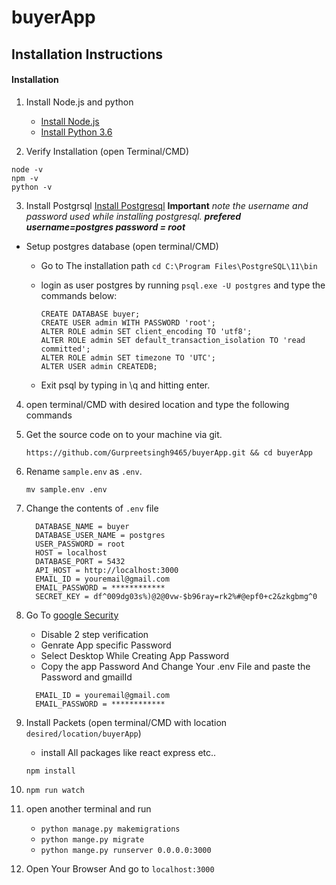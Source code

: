 # buyerApp

## Installation Instructions


#### Installation
1. Install Node.js and python
    * [Install Node.js](https://nodejs.org)
    * [Install Python 3.6](https://www.python.org/)

2. Verify Installation (open Terminal/CMD)
```
node -v
npm -v
python -v
```

3. Install Postgrsql [Install Postgresql](https://www.enterprisedb.com/downloads/postgres-postgresql-downloads) **Important** *note the username and password used while installing postgresql.* ***prefered username=postgres password = root***
* Setup postgres database (open terminal/CMD)
    * Go to The installation path ```cd C:\Program Files\PostgreSQL\11\bin```
    * login as user postgres by running ```psql.exe -U postgres``` and type the commands below:

        ```
        CREATE DATABASE buyer;
        CREATE USER admin WITH PASSWORD 'root';
        ALTER ROLE admin SET client_encoding TO 'utf8';
        ALTER ROLE admin SET default_transaction_isolation TO 'read committed';
        ALTER ROLE admin SET timezone TO 'UTC';
        ALTER USER admin CREATEDB;
        ```

    * Exit psql by typing in \q and hitting enter.

4. open terminal/CMD with desired location and type the following commands

5. Get the source code on to your machine via git.

    ```
    https://github.com/Gurpreetsingh9465/buyerApp.git && cd buyerApp
    ```

6. Rename `sample.env` as `.env`.

    ```
    mv sample.env .env
    ```
 
 7. Change the contents of `.env` file
    ```
      DATABASE_NAME = buyer
      DATABASE_USER_NAME = postgres
      USER_PASSWORD = root
      HOST = localhost
      DATABASE_PORT = 5432
      API_HOST = http://localhost:3000
      EMAIL_ID = youremail@gmail.com
      EMAIL_PASSWORD = ************
      SECRET_KEY = df^009dg03s%)@2@0vw-$b96ray=rk2%#@epf0+c2&zkgbmg^0
    ```
    
8. Go To [google Security](https://myaccount.google.com/security)
      * Disable 2 step verification
      * Genrate App specific Password
      * Select Desktop While Creating App Password
      * Copy the app Password And Change Your .env File and paste the Password and gmailId
    ```
      EMAIL_ID = youremail@gmail.com
      EMAIL_PASSWORD = ************
    ```
    
9. Install Packets (open terminal/CMD with location ```desired/location/buyerApp```)
   * install All packages like react express etc..
    ```
    npm install
    ```
10. `npm run watch`

11. open another terminal and run 
      * `python manage.py makemigrations`
      * `python mange.py migrate`
      * `python mange.py runserver 0.0.0.0:3000`
   
12. Open Your Browser And go to `localhost:3000`
